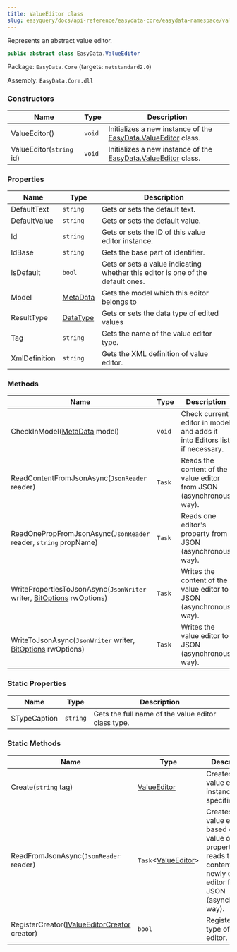 ```yaml
---
title: ValueEditor class
slug: easyquery/docs/api-reference/easydata-core/easydata-namespace/valueeditor-class
---
```



Represents an abstract value editor.
```csharp
public abstract class EasyData.ValueEditor

```
Package: `EasyData.Core` (targets: `netstandard2.0`)

Assembly: `EasyData.Core.dll`

### Constructors

| Name | Type | Description | 
| --- | --- | --- | 
| ValueEditor() | `void` | Initializes a new instance of the [EasyData.ValueEditor](/api-reference/easydata-core/easydata-namespace/valueeditor-class) class. | 
| ValueEditor(`string` id) | `void` | Initializes a new instance of the [EasyData.ValueEditor](/api-reference/easydata-core/easydata-namespace/valueeditor-class) class. | 


### Properties

| Name | Type | Description | 
| --- | --- | --- | 
| DefaultText | `string` | Gets or sets the default text. | 
| DefaultValue | `string` | Gets or sets the default value. | 
| Id | `string` | Gets or sets the ID of this value editor instance. | 
| IdBase | `string` | Gets the base part of identifier. | 
| IsDefault | `bool` | Gets or sets a value indicating whether this editor is one of the default ones. | 
| Model | [MetaData](/api-reference/easydata-core/easydata-namespace/metadata-class) | Gets the model which this editor belongs to | 
| ResultType | [DataType](/api-reference/easydata-core/easydata-namespace/datatype-enum) | Gets or sets the data type of edited values | 
| Tag | `string` | Gets the name of the value editor type. | 
| XmlDefinition | `string` | Gets the XML definition of value editor. | 


### Methods

| Name | Type | Description | 
| --- | --- | --- | 
| CheckInModel([MetaData](/api-reference/easydata-core/easydata-namespace/metadata-class) model) | `void` | Check current editor in model and adds it into Editors list if necessary. | 
| ReadContentFromJsonAsync(`JsonReader` reader) | `Task` | Reads the content of the value editor from JSON (asynchronous way). | 
| ReadOnePropFromJsonAsync(`JsonReader` reader, `string` propName) | `Task` | Reads one editor's property from JSON (asynchronous way). | 
| WritePropertiesToJsonAsync(`JsonWriter` writer, [BitOptions](/api-reference/easydata-core/easydata-namespace/bitoptions-class) rwOptions) | `Task` | Writes the content of the value editor to JSON (asynchronous way). | 
| WriteToJsonAsync(`JsonWriter` writer, [BitOptions](/api-reference/easydata-core/easydata-namespace/bitoptions-class) rwOptions) | `Task` | Writes the value editor to JSON (asynchronous way). | 


### Static Properties

| Name | Type | Description | 
| --- | --- | --- | 
| STypeCaption | `string` | Gets the full name of the value editor class type. | 


### Static Methods

| Name | Type | Description | 
| --- | --- | --- | 
| Create(`string` tag) | [ValueEditor](/api-reference/easydata-core/easydata-namespace/valueeditor-class) | Creates a value editor instance of the specified type. | 
| ReadFromJsonAsync(`JsonReader` reader) | `Task`&lt;[ValueEditor](/api-reference/easydata-core/easydata-namespace/valueeditor-class)&gt; | Creates a value editor based on the value of "tag" property and reads the content of the newly created editor from JSON (asynchronous way). | 
| RegisterCreator([IValueEditorCreator](/api-reference/easydata-core/easydata-namespace/ivalueeditorcreator-interface) creator) | `bool` | Registers new type of value editor. |
